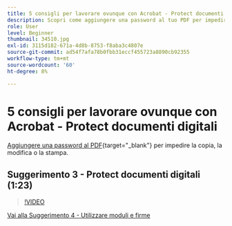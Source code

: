 ```yaml
---
title: 5 consigli per lavorare ovunque con Acrobat - Protect documenti digitali
description: Scopri come aggiungere una password al tuo PDF per impedirne la copia, la modifica o la stampa
role: User
level: Beginner
thumbnail: 34510.jpg
exl-id: 3115d182-671a-4d8b-8753-f8aba3c4807e
source-git-commit: ad54f7afa78b0fbb31eccf455723a8890cb92355
workflow-type: tm+mt
source-wordcount: '60'
ht-degree: 8%

---
```


# 5 consigli per lavorare ovunque con Acrobat - Protect documenti digitali

[Aggiungere una password al PDF](https://www.adobe.com/it/acrobat/online/password-protect-pdf.html){target="_blank"}  per impedire la copia, la modifica o la stampa.

## Suggerimento 3 - Protect documenti digitali (1:23)

>[!VIDEO](https://video.tv.adobe.com/v/34510?quality=12&learn=on&hidetitle=true)

[Vai alla Suggerimento 4 - Utilizzare moduli e firme](work-with-forms-and-signatures.md)
